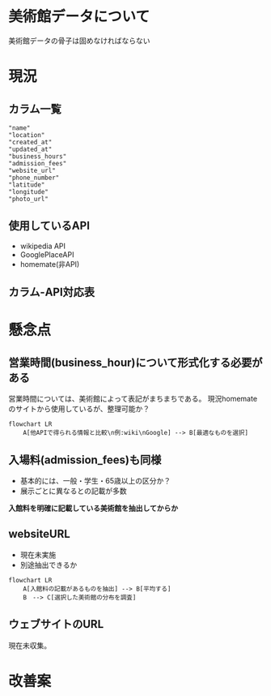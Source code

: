 
# 美術館データについて
美術館データの骨子は固めなければならない

# 現況
## カラム一覧
```
"name"
"location"
"created_at"
"updated_at"
"business_hours"
"admission_fees"
"website_url"
"phone_number"
"latitude"
"longitude"
"photo_url"
```
## 使用しているAPI
- wikipedia API
- GooglePlaceAPI
- homemate(非API)

## カラム-API対応表


# 懸念点
## 営業時間(business_hour)について形式化する必要がある
営業時間については、美術館によって表記がまちまちである。
現況homemateのサイトから使用しているが、整理可能か？

```mermaid
flowchart LR
    A[他APIで得られる情報と比較\n例:wiki\nGoogle] --> B[最適なものを選択]
```

## 入場料(admission_fees)も同様
- 基本的には、一般・学生・65歳以上の区分か？
- 展示ごとに異なるとの記載が多数

**入館料を明確に記載している美術館を抽出してからか**

## websiteURL
- 現在未実施
- 別途抽出できるか

```mermaid
flowchart LR
    A[入館料の記載があるものを抽出] --> B[平均する]
    B　--> C[選択した美術館の分布を調査]
```

## ウェブサイトのURL
現在未収集。

# 改善案

